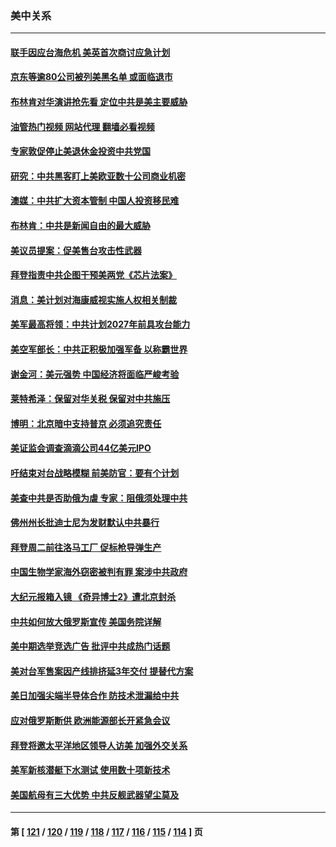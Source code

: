 ### 美中关系
---
#### [联手因应台海危机 美英首次商讨应急计划](../../pages/nf1412576/n13727635.md?05052045) 
#### [京东等逾80公司被列美黑名单 或面临退市](../../pages/nf1412576/n13727449.md?05052045) 
#### [布林肯对华演讲抢先看 定位中共是美主要威胁](../../pages/nf1412576/n13727292.md?05052045) 
#### [油管热门视频 网站代理 翻墙必看视频](http://209.222.30.114:81/youtube.html?05052045)
#### [专家敦促停止美退休金投资中共党国](../../pages/nf1412576/n13727289.md?05052045) 
#### [研究：中共黑客盯上美欧亚数十公司商业机密](../../pages/nf1412576/n13727250.md?05052045) 
#### [澳媒：中共扩大资本管制 中国人投资移民难](../../pages/nf1412576/n13727233.md?05052045) 
#### [布林肯：中共是新闻自由的最大威胁](../../pages/nf1412576/n13727223.md?05052045) 
#### [美议员提案：促美售台攻击性武器](../../pages/nf1412576/n13726992.md?05052045) 
#### [拜登指责中共企图干预美两党《芯片法案》](../../pages/nf1412576/n13727200.md?05052045) 
#### [消息：美计划对海康威视实施人权相关制裁](../../pages/nf1412576/n13727090.md?05052045) 
#### [美军最高将领：中共计划2027年前具攻台能力](../../pages/nf1412576/n13726790.md?05052045) 
#### [美空军部长：中共正积极加强军备 以称霸世界](../../pages/nf1412576/n13726877.md?05052045) 
#### [谢金河：美元强势 中国经济将面临严峻考验](../../pages/nf1412576/n13726667.md?05052045) 
#### [莱特希泽：保留对华关税 保留对中共施压](../../pages/nf1412576/n13726477.md?05052045) 
#### [博明：北京暗中支持普京 必须追究责任](../../pages/nf1412576/n13726270.md?05052045) 
#### [美证监会调查滴滴公司44亿美元IPO](../../pages/nf1412576/n13726424.md?05052045) 
#### [吁结束对台战略模糊 前美防官：要有个计划](../../pages/nf1412576/n13726430.md?05052045) 
#### [美查中共是否助俄为虐 专家：阻俄须处理中共](../../pages/nf1412576/n13726267.md?05052045) 
#### [佛州州长批迪士尼为发财默认中共暴行](../../pages/nf1412576/n13726276.md?05052045) 
#### [拜登周二前往洛马工厂 促标枪导弹生产](../../pages/nf1412576/n13726182.md?05052045) 
#### [中国生物学家海外窃密被判有罪 案涉中共政府](../../pages/nf1412576/n13726188.md?05052045) 
#### [大纪元报箱入镜 《奇异博士2》遭北京封杀](../../pages/nf1412576/n13725845.md?05052045) 
#### [中共如何放大俄罗斯宣传 美国务院详解](../../pages/nf1412576/n13725728.md?05052045) 
#### [美中期选举竞选广告 批评中共成热门话题](../../pages/nf1412576/n13725722.md?05052045) 
#### [美对台军售案因产线排挤延3年交付 提替代方案](../../pages/nf1412576/n13725597.md?05052045) 
#### [美日加强尖端半导体合作 防技术泄漏给中共](../../pages/nf1412576/n13725683.md?05052045) 
#### [应对俄罗斯断供 欧洲能源部长开紧急会议](../../pages/nf1412576/n13725524.md?05052045) 
#### [拜登将邀太平洋地区领导人访美 加强外交关系](../../pages/nf1412576/n13725266.md?05052045) 
#### [美军新核潜艇下水测试  使用数十项新技术](../../pages/nf1412576/n13724976.md?05052045) 
#### [美国航母有三大优势 中共反舰武器望尘莫及](../../pages/nf1412576/n13710322.md?05052045) 

---
#### 第 [ [121](./121.md?05052045) / [120](./120.md?05052045) / [119](./119.md?05052045) / [118](./118.md?05052045) / [117](./117.md?05052045) / [116](./116.md?05052045) / [115](./115.md?05052045) / [114](./114.md?05052045) ] 页
